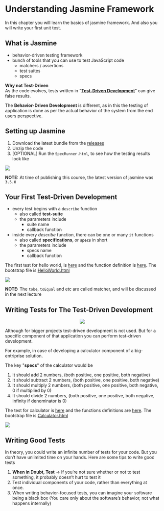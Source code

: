 # Understanding Jasmine Framework

In this chapter you will learn the basics of jasmine framework. And also you will write your first unit test.

## What is Jasmine

- behavior-driven testing framework
- bunch of tools that you can use to test JavaScript code
  - matchers / assertions
  - test suites
  - specs

**Why not Test-Driven** <br>
As the code evolves, tests written in "[**Test-Driven Development**](https://github.com/tbhaxor/GUIDE-TO-UNIT-TESTING-IN-JAVASCRIPT-WITH-JASMINE/tree/chapter-1#test-driven-development)" can give false results.

The **Behavior-Driven Development** is different, as in this the testing of application is done as per the actual behavior of the system from the end users perspective.

## Setting up Jasmine

1. Download the latest bundle from the [releases](https://github.com/jasmine/jasmine/releases)
2. Unzip the code
3. [OPTIONAL] Run the `SpecRunner.html`, to see how the testing results look like

![](https://i.ibb.co/2qSCsTL/image.png)

**NOTE:** At time of publishing this course, the latest version of jasmine was `3.5.0`

## Your First Test-Driven Development

- every test begins with a `describe` function
  - also called **test-suite**
  - the parameters include
    - suite name
    - callback function
- inside every _describe_ function, there can be one or many `it` functions
  - also called **specifications**, or **`specs`** in short
  - the parameters include
    - specs name
    - callback function

The first test for hello world, is [here](https://github.com/tbhaxor/GUIDE-TO-UNIT-TESTING-IN-JAVASCRIPT-WITH-JASMINE/blob/chapter-2/codes/spec/HelloWorld.spec.js) and the function definition is [here](https://github.com/tbhaxor/GUIDE-TO-UNIT-TESTING-IN-JAVASCRIPT-WITH-JASMINE/blob/chapter-2/codes/src/HelloWorld.js). The bootstrap file is [HelloWorld.html](https://github.com/tbhaxor/GUIDE-TO-UNIT-TESTING-IN-JAVASCRIPT-WITH-JASMINE/blob/chapter-2/codes/HelloWorld.html)

![](https://i.ibb.co/cJ0Lknd/image.png)

**NOTE:** The `tobe`, `toEqual` and etc are called matcher, and will be discussed in the next lecture

## Writing Tests for The Test-Driven Development

<div style="text-align:center"><img src="https://i.ibb.co/8sTfx7x/image.png" /></div>

Although for bigger projects test-driven development is not used. But for a specific component of that application you can perform test-driven development.

For example, in case of developing a calculator component of a big-entriprise solution.

The key "**specs**" of the calculator would be

1. It should add 2 numbers, (both positive, one positive, both negative)
2. It should subtract 2 numbers, (both positive, one positive, both negative)
3. It should multiply 2 numbers, (both positive, one positive, both negative, 0 if multiplied by 0)
4. It should divide 2 numbers, (both positive, one positive, both negative, Infinity if denominator is 0)

The test for calculator is [here](https://github.com/tbhaxor/GUIDE-TO-UNIT-TESTING-IN-JAVASCRIPT-WITH-JASMINE/blob/chapter-2/codes/spec/Calculator.spec.js) and the functions definitions are [here](https://github.com/tbhaxor/GUIDE-TO-UNIT-TESTING-IN-JAVASCRIPT-WITH-JASMINE/blob/chapter-2/codes/src/Calculator.js). The bootstrap file is [Calculator.html](https://github.com/tbhaxor/GUIDE-TO-UNIT-TESTING-IN-JAVASCRIPT-WITH-JASMINE/blob/chapter-2/codes/Calculator.html)

![](https://i.ibb.co/SJMsvH9/image.png)

## Writing Good Tests

In theory, you could write an infinite number of tests for your code. But you don’t have unlimited time on your hands. Here are some tips to write good tests

1. **When in Doubt, Test** &rarr; If you’re not sure whether or not to test something, it probably doesn’t hurt to test it
2. Test individual components of your code, rather than everything at once.
3. When writing behavior-focused tests, you can imagine your software being a black box (You care only about the software’s behavior, not what happens internally)
